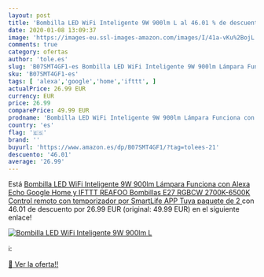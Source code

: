 ```yaml
---
layout: post
title: 'Bombilla LED WiFi Inteligente 9W 900lm L al 46.01 % de descuento'
date: 2020-01-08 13:09:37
image: 'https://images-eu.ssl-images-amazon.com/images/I/41a-vKu%2BojL._SL400_.jpg'
comments: true
category: ofertas
author: 'tole.es'
slug: 'B07SMT4GF1-es Bombilla LED WiFi Inteligente 9W 900lm Lámpara Funciona...'
sku: 'B07SMT4GF1-es'
tags: [ 'alexa','google','home','ifttt', ]
actualPrice: 26.99 EUR
currency: EUR
price: 26.99
comparePrice: 49.99 EUR
prodname: 'Bombilla LED WiFi Inteligente 9W 900lm Lámpara Funciona con Alexa Echo Google Home y IFTTT  REAFOO Bombillas E27 RGBCW 2700K-6500K Control remoto con temporizador por SmartLife APP Tuya  paquete de 2 '
country: 'es'
flag: '🇪🇸'
brand: ''
buyurl: 'https://www.amazon.es/dp/B07SMT4GF1/?tag=tolees-21'
descuento: '46.01'
average: '26.99'
---
```


Está [Bombilla LED WiFi Inteligente 9W 900lm Lámpara Funciona con Alexa Echo Google Home y IFTTT  REAFOO Bombillas E27 RGBCW 2700K-6500K Control remoto con temporizador por SmartLife APP Tuya  paquete de 2 ](https://www.amazon.es/dp/B07SMT4GF1/?tag=tolees-21) con 46.01 de descuento por 26.99 EUR (original: 49.99 EUR) en el siguiente enlace!

[![Bombilla LED WiFi Inteligente 9W 900lm L](https://images-eu.ssl-images-amazon.com/images/I/41a-vKu%2BojL._SL400_.jpg)](https://www.amazon.es/dp/B07SMT4GF1/?tag=tolees-21)

ℹ️:


[🛒 Ver la oferta!!](https://www.amazon.es/dp/B07SMT4GF1/?tag=tolees-21)
